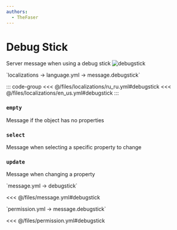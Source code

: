 ```yaml
---
authors:
  - TheFaser
---
```


# Debug Stick

<!--@include: @/parts/vanillaWarn.md#message-->

Server message when using a debug stick
![debugstick](/debugstick.png)

[//]: # (localization)
<!--@include: @/parts/words.md#localization-->
<!--@include: @/parts/words.md#path--> `localizations → language.yml → message.debugstick`

<!--@include: @/parts/words.md#default-->

::: code-group
<<< @/files/localizations/ru_ru.yml#debugstick
<<< @/files/localizations/en_us.yml#debugstick
:::

### `empty`

Message if the object has no properties

### `select`

Message when selecting a specific property to change

### `update`

Message when changing a property

[//]: # (message.yml)
<!--@include: @/parts/words.md#setting-->
<!--@include: @/parts/words.md#path--> `message.yml → debugstick`

<!--@include: @/parts/words.md#default-->
<<< @/files/message.yml#debugstick

<!--@include: @/parts/enable.md-->

<!--@include: @/parts/range.md-->
<!--@include: @/parts/destination.md-->
<!--@include: @/parts/sound.md-->

[//]: # (permission.yml)
<!--@include: @/parts/words.md#permission-->
<!--@include: @/parts/words.md#path--> `permission.yml → message.debugstick`

<!--@include: @/parts/words.md#default-->
<<< @/files/permission.yml#debugstick

<!--@include: @/parts/permission/permissionTier3.md-->
<!--@include: @/parts/permission/sound.md-->